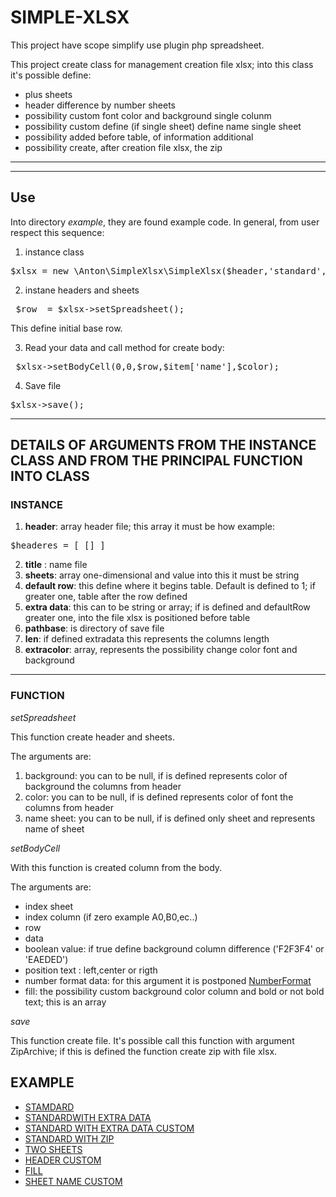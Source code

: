 # SIMPLE-XLSX

This project have scope simplify use plugin php spreadsheet.

This project create class for management creation file xlsx; into this class it's possible define:

- plus sheets
- header difference by number sheets
- possibility custom font color and background single colunm
- possibility custom define (if single sheet) define name single sheet
- possibility added before table, of information additional
- possibility create, after creation file xlsx, the zip

***
***

## Use

Into directory *example*, they are found example code. In general, from user respect this sequence:

1. instance class
<pre>$xlsx = new \Anton\SimpleXlsx\SimpleXlsx($header,'standard',null,1,null,$pathBase,null,null);</pre>

2. instane headers and sheets
<pre> $row  = $xlsx->setSpreadsheet();</pre>
This define initial base row.

3. Read your data and call method for create body:
<pre> $xlsx->setBodyCell(0,0,$row,$item['name'],$color);</pre>

4. Save file
<pre>$xlsx->save();</pre>

***

## DETAILS OF ARGUMENTS FROM THE INSTANCE CLASS AND FROM THE PRINCIPAL FUNCTION INTO CLASS

### INSTANCE

1. **header**: array header file; this array it must be how example:
<pre>$headeres = [ [] ]</pre>

2. **title** : name file
3. **sheets**: array one-dimensional and value into this it must be string
4. **default row**: this define where it begins table. Default is defined to 1; if greater one, table after the row defined
5. **extra data**: this can to be string or array; if is defined and defaultRow greater one, into the  file xlsx is positioned before table
6. **pathbase**: is directory of save file
7. **len**: if defined extradata this represents the columns length
8. **extracolor**: array, represents the possibility change color font and background

***

### FUNCTION

*setSpreadsheet*

This function create header and sheets.

The arguments are:

1. background: you can to be null, if is defined represents color of background the columns from header
2. color: you can to be null, if is defined represents color of font the columns from header
3. name sheet: you can to be null, if is defined only sheet and represents name of sheet


*setBodyCell*

With this function is created column from the body.

The arguments are:

- index sheet 
- index column (if zero example A0,B0,ec..)
- row 
- data
- boolean value: if true define background column difference ('F2F3F4' or 'EAEDED')
- position text : left,center or rigth
- number format data: for this argument it is postponed [NumberFormat](PhpOffice\PhpSpreadsheet\Style\NumberFormat)
- fill: the possibility custom background color column and bold or not bold text; this is an array

*save*

This function create file. It's possible call this function with argument ZipArchive; if this is defined the function create zip with file xlsx.




## EXAMPLE

- [STAMDARD](example/standard.php)
- [STANDARDWITH  EXTRA  DATA](example/standard_with_extra_data.php)
- [STANDARD  WITH  EXTRA  DATA  CUSTOM](example/standard_with_extra_data_custom.php)
- [STANDARD  WITH  ZIP](example/standard_with_zip.php)
- [TWO SHEETS](example/twoSheets.php)
- [HEADER  CUSTOM](example/header_custom.php)
- [FILL](example/fill.php)
- [SHEET  NAME  CUSTOM](example/sheet_name_custom.php)

